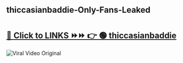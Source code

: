 
 ## thiccasianbaddie-Only-Fans-Leaked

# <h2><a href="https://clipsfans.com/thiccasianbaddie&ref=git">🔗 Click to LINKS ⏩⏩ 👉 🟢 thiccasianbaddie </a></h2>

<a href="https://clipsfans.com/thiccasianbaddie&ref=git" rel="nofollow" data-target="animated-image.originalLink"><img src="https://i.ibb.co.com/xMMVF88/686577567.gif" alt="Viral Video Original" style="max-width: 100%; display: inline-block;" data-target="animated-image.originalImage"></a>
